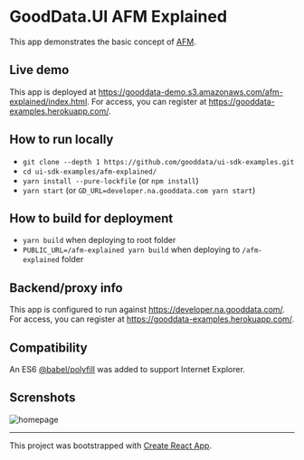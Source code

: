 # GoodData.UI AFM Explained

This app demonstrates the basic concept of [AFM](https://sdk.gooddata.com/gooddata-ui/docs/afm.html).

## Live demo

This app is deployed at https://gooddata-demo.s3.amazonaws.com/afm-explained/index.html. For access, you can register at https://gooddata-examples.herokuapp.com/.

## How to run locally

* `git clone --depth 1 https://github.com/gooddata/ui-sdk-examples.git`
* `cd ui-sdk-examples/afm-explained/`
* `yarn install --pure-lockfile` (or `npm install`)
* `yarn start` (or `GD_URL=developer.na.gooddata.com yarn start`)

## How to build for deployment

* `yarn build` when deploying to root folder
* `PUBLIC_URL=/afm-explained yarn build` when deploying to `/afm-explained` folder

## Backend/proxy info

This app is configured to run against https://developer.na.gooddata.com/. For access, you can register at https://gooddata-examples.herokuapp.com/.

## Compatibility

An ES6 [@babel/polyfill](https://babeljs.io/docs/en/babel-polyfill) was added to support Internet Explorer.

## Screnshots

![homepage](https://raw.githubusercontent.com/gooddata/ui-sdk-examples/master/afm-explained/public/screen1.png "Homepage")

---

This project was bootstrapped with [Create React App](https://github.com/facebook/create-react-app).
